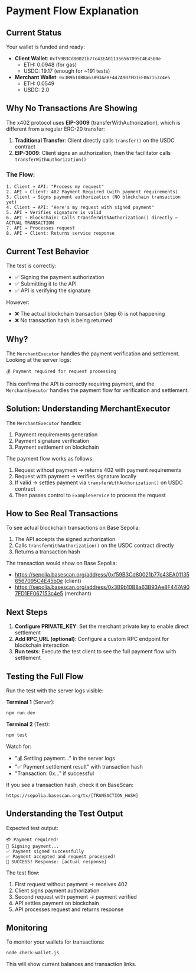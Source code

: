 # Payment Flow Explanation

## Current Status

Your wallet is funded and ready:
- **Client Wallet**: `0xf59B3Cd80021b77c43EA011356567095C4E45b0e`
  - ETH: 0.0948 (for gas)
  - USDC: 19.17 (enough for ~191 tests)
- **Merchant Wallet**: `0x3B9b10B8a63B93Ae8F447A907FD1EF067153c4e5`
  - ETH: 0.0549
  - USDC: 2.0

## Why No Transactions Are Showing

The x402 protocol uses **EIP-3009** (transferWithAuthorization), which is different from a regular ERC-20 transfer:

1. **Traditional Transfer**: Client directly calls `transfer()` on the USDC contract
2. **EIP-3009**: Client signs an authorization, then the facilitator calls `transferWithAuthorization()`

### The Flow:

```
1. Client → API: "Process my request"
2. API → Client: 402 Payment Required (with payment requirements)
3. Client → Signs payment authorization (NO blockchain transaction yet)
4. Client → API: "Here's my request with signed payment"
5. API → Verifies signature is valid
6. API → Blockchain: Calls transferWithAuthorization() directly ← ACTUAL TRANSACTION
7. API → Processes request
8. API → Client: Returns service response
```

## Current Test Behavior

The test is correctly:
- ✅ Signing the payment authorization
- ✅ Submitting it to the API
- ✅ API is verifying the signature

However:
- ❌ The actual blockchain transaction (step 6) is not happening
- ❌ No transaction hash is being returned

## Why?

The `MerchantExecutor` handles the payment verification and settlement. Looking at the server logs:
```
💰 Payment required for request processing
```

This confirms the API is correctly requiring payment, and the `MerchantExecutor` handles the payment flow for verification and settlement.

## Solution: Understanding MerchantExecutor

The `MerchantExecutor` handles:
1. Payment requirements generation
2. Payment signature verification
3. Payment settlement on blockchain

The payment flow works as follows:
1. Request without payment → returns 402 with payment requirements
2. Request with payment → verifies signature locally
3. If valid → settles payment via `transferWithAuthorization()` on USDC contract
4. Then passes control to `ExampleService` to process the request

## How to See Real Transactions

To see actual blockchain transactions on Base Sepolia:
1. The API accepts the signed authorization
2. Calls `transferWithAuthorization()` on the USDC contract directly
3. Returns a transaction hash

The transaction would show on Base Sepolia:
- https://sepolia.basescan.org/address/0xf59B3Cd80021b77c43EA011356567095C4E45b0e (client)
- https://sepolia.basescan.org/address/0x3B9b10B8a63B93Ae8F447A907FD1EF067153c4e5 (merchant)

## Next Steps

1. **Configure PRIVATE_KEY**: Set the merchant private key to enable direct settlement
2. **Add RPC_URL (optional)**: Configure a custom RPC endpoint for blockchain interaction
3. **Run tests**: Execute the test client to see the full payment flow with settlement

## Testing the Full Flow

Run the test with the server logs visible:

**Terminal 1** (Server):
```bash
npm run dev
```

**Terminal 2** (Test):
```bash
npm test
```

Watch for:
- "💰 Settling payment..." in the server logs
- "✅ Payment settlement result" with transaction hash
- "Transaction: 0x..." if successful

If you see a transaction hash, check it on BaseScan:
```
https://sepolia.basescan.org/tx/[TRANSACTION_HASH]
```

## Understanding the Test Output

Expected test output:
```
💳 Payment required!
🔐 Signing payment...
✅ Payment signed successfully
✅ Payment accepted and request processed!
🎉 SUCCESS! Response: [actual response]
```

The test flow:
1. First request without payment → receives 402
2. Client signs payment authorization
3. Second request with payment → payment verified
4. API settles payment on blockchain
5. API processes request and returns response

## Monitoring

To monitor your wallets for transactions:
```bash
node check-wallet.js
```

This will show current balances and transaction links.

